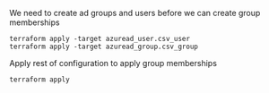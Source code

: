 We need to create ad groups and users before we can create group memberships

```
terraform apply -target azuread_user.csv_user
terraform apply -target azuread_group.csv_group
```

Apply rest of configuration to apply group memberships

```
terraform apply
```